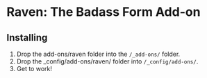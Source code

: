 # Raven: The Badass Form Add-on

## Installing
1. Drop the add-ons/raven folder into the `/_add-ons/` folder.
2. Drop the _config/add-ons/raven/ folder into `/_config/add-ons/`.
3. Get to work!